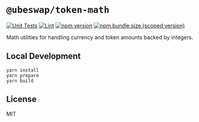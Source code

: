 # `@ubeswap/token-math`

[![Unit Tests](https://github.com/Ubeswap/token-math/workflows/Unit%20Tests/badge.svg)](https://github.com/Ubeswap/token-math/actions?query=workflow%3A%22Unit+Tests%22)
[![Lint](https://github.com/Ubeswap/token-math/workflows/Lint/badge.svg)](https://github.com/Ubeswap/token-math/actions?query=workflow%3ALint)
[![npm version](https://img.shields.io/npm/v/@ubeswap/token-math/latest.svg)](https://www.npmjs.com/package/@ubeswap/token-math/v/latest)
[![npm bundle size (scoped version)](https://img.shields.io/bundlephobia/minzip/@ubeswap/token-math/latest.svg)](https://bundlephobia.com/result?p=@ubeswap/token-math@latest)

Math utilities for handling currency and token amounts backed by integers.

## Local Development

```
yarn install
yarn prepare
yarn build
```

## License

MIT

